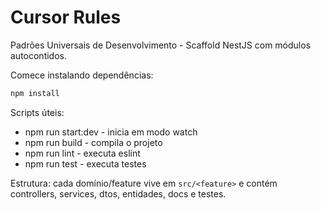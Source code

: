 # Cursor Rules

Padrões Universais de Desenvolvimento - Scaffold NestJS com módulos autocontidos.

Comece instalando dependências:

```bash
npm install
```

Scripts úteis:

- npm run start:dev - inicia em modo watch
- npm run build - compila o projeto
- npm run lint - executa eslint
- npm run test - executa testes

Estrutura: cada domínio/feature vive em `src/<feature>` e contém controllers, services, dtos, entidades, docs e testes.
